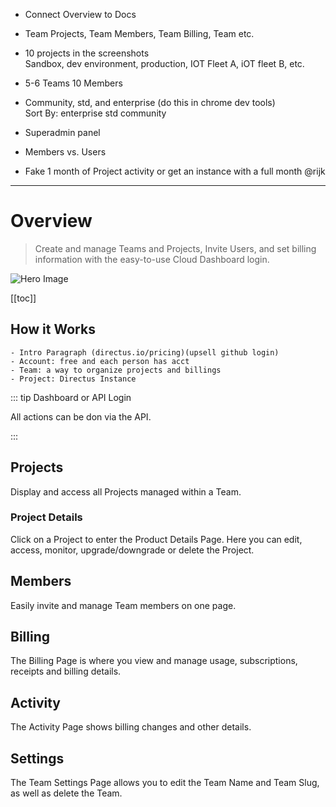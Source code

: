 - Connect Overview to Docs
- Team Projects, Team Members, Team Billing, Team etc.

- 10 projects in the screenshots\
  Sandbox, dev environment, production, IOT Fleet A, iOT fleet B, etc.
- 5-6 Teams 10 Members

- Community, std, and enterprise (do this in chrome dev tools)\
  Sort By: enterprise std community
- Superadmin panel
- Members vs. Users
- Fake 1 month of Project activity or get an instance with a full month @rijk

---

# Overview

> Create and manage Teams and Projects, Invite Users, and set billing information with the easy-to-use Cloud Dashboard
> login.

![Hero Image](image.webp)

[[toc]]

## How it Works

    - Intro Paragraph (directus.io/pricing)(upsell github login)
    - Account: free and each person has acct
    - Team: a way to organize projects and billings
    - Project: Directus Instance

::: tip Dashboard or API Login

All actions can be don via the API.

:::

## Projects

Display and access all Projects managed within a Team.

### Project Details

Click on a Project to enter the Product Details Page. Here you can edit, access, monitor, upgrade/downgrade or delete
the Project.

## Members

Easily invite and manage Team members on one page.

## Billing

The Billing Page is where you view and manage usage, subscriptions, receipts and billing details.

## Activity

The Activity Page shows billing changes and other details.

## Settings

The Team Settings Page allows you to edit the Team Name and Team Slug, as well as delete the Team.
